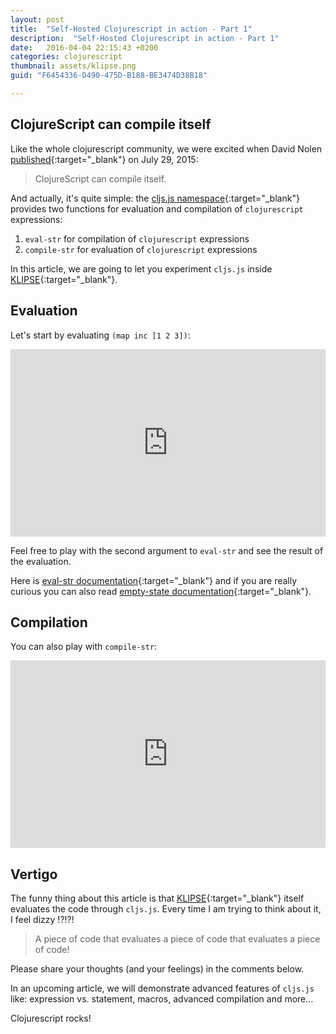 ```yaml
---
layout: post
title:  "Self-Hosted Clojurescript in action - Part 1"
description:  "Self-Hosted Clojurescript in action - Part 1"
date:   2016-04-04 22:15:43 +0200
categories: clojurescript
thumbnail: assets/klipse.png
guid: "F6454336-D490-475D-B188-BE3474D38B18"

---
```


## ClojureScript can compile itself

Like the whole clojurescript community, we were excited when David Nolen [published][cljs-next-url]{:target="_blank"} on July 29, 2015:

>ClojureScript can compile itself.

And actually, it's quite simple: the [cljs.js namespace](https://github.com/clojure/clojurescript/blob/master/src/main/cljs/cljs/js.cljs){:target="_blank"} provides two functions for evaluation and compilation of `clojurescript` expressions:

1. `eval-str` for compilation of `clojurescript` expressions
2. `compile-str` for evaluation of `clojurescript` expressions

In this article, we are going to let you experiment `cljs.js` inside [KLIPSE][app-url]{:target="_blank"}.


## Evaluation
Let's start by evaluating `(map inc [1 2 3])`:

<iframe frameborder="0" width="100%" height="300px"
    src= 
    "http://app.klipse.tech/?cljs_in=(ns%20my.main%0A%20%20(%3Arequire%20%5Bcljs.js%20%3Aas%20cljs%5D))%0A%0A(cljs%2Feval-str%20(cljs%2Fempty-state)%0A%20%20%20%20%20%20%20%20%20%20%20%20%20%20%22(ns%20my.user)%20(map%20inc%20%5B1%202%203%5D)%22%0A%20%20%20%20%20%20%20%20%20%20%20%20%20%20%22%22%0A%20%20%20%20%20%20%20%20%20%20%20%20%20%20%7B%3Aeval%20cljs%2Fjs-eval%7D%0A%20%20%20%20%20%20%20%20%20%20%20%20%20%20identity)&eval_only=1">
</iframe>

Feel free to play with the second argument to `eval-str` and see the result of the evaluation.

Here is [eval-str documentation](https://github.com/cljsinfo/cljs-api-docs/blob/catalog/refs/cljs.js/eval-str.md){:target="_blank"} and if you are really curious you can also read [empty-state documentation](https://github.com/cljsinfo/cljs-api-docs/blob/catalog/refs/cljs.js/empty-state.md){:target="_blank"}.

## Compilation

You can also play with `compile-str`:
<iframe frameborder="0" width="100%" height="300px"
    src= 
    "http://app.klipse.tech/?cljs_in=(ns%20my.main%0A%20%20(%3Arequire%20%5Bcljs.js%20%3Aas%20cljs%5D))%0A%0A(cljs%2Fcompile-str%20(cljs%2Fempty-state)%0A%20%20%20%20%20%20%20%20%20%20%20%20%20%20%22(ns%20my.user)%20(map%20inc%20%5B1%202%203%5D)%22%0A%20%20%20%20%20%20%20%20%20%20%20%20%20%20%22%22%0A%20%20%20%20%20%20%20%20%20%20%20%20%20%20%7B%3Aeval%20cljs%2Fjs-eval%7D%0A%20%20%20%20%20%20%20%20%20%20%20%20%20%20identity)&eval_only=1">
</iframe>

## Vertigo

The funny thing about this article is that [KLIPSE][app-url]{:target="_blank"} itself evaluates the code through `cljs.js`. 
Every time I am trying to think about it, I feel dizzy !?!?!

> A piece of code that evaluates a piece of code that evaluates a piece of code!

Please share your thoughts (and your feelings) in the comments below.

In an upcoming article, we will demonstrate advanced features of `cljs.js` like: expression vs. statement, macros, advanced compilation and more...

Clojurescript rocks!

[app-url]: http://app.klipse.tech
[cljs-next-url]: http://swannodette.github.io/2015/07/29/clojurescript-17/

